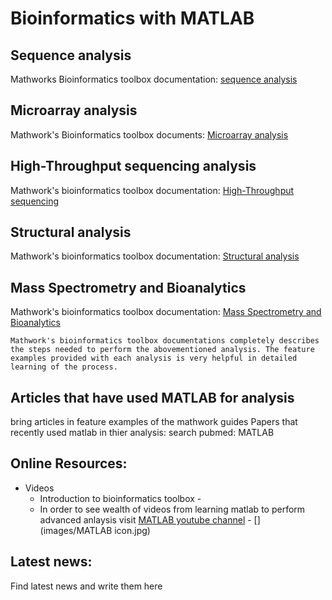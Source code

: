 # Bioinformatics with MATLAB

## Sequence analysis

Mathworks Bioinformatics toolbox documentation: [sequence analysis](https://www.mathworks.com/help/bioinfo/sequence-analysis.html)

## Microarray analysis

Mathwork's Bioinformatics toolbox documents: [Microarray analysis](https://www.mathworks.com/help/bioinfo/microarray-analysis.html)

## High-Throughput sequencing analysis

Mathwork's bioinformatics toolbox documentation: [High-Throughput sequencing](https://www.mathworks.com/help/bioinfo/microarray-analysis.html)

## Structural analysis

Mathwork's bioinformatics toolbox documentation: [Structural analysis](https://www.mathworks.com/help/bioinfo/structural-analysis.html)

## Mass Spectrometry and Bioanalytics

Mathwork's bioinformatics toolbox documentation: [Mass Spectrometry and Bioanalytics](https://www.mathworks.com/help/bioinfo/mass-spectrometry-and-bioanalytics.html)

    Mathwork's bioinformatics toolbox documentations completely describes the steps needed to perform the abovementioned analysis. The feature examples provided with each analysis is very helpful in detailed learning of the process.


## Articles that have used MATLAB for analysis

bring articles in feature examples of the mathwork guides
Papers that recently used matlab in thier analysis: search pubmed: MATLAB



## Online Resources:

- Videos
    - Introduction to bioinformatics toolbox
            - [](https://www.youtube.com/watch?v=npp3zFv35rQ)   
    - In order to see wealth of videos from learning matlab to perform advanced anlaysis visit [MATLAB youtube channel](https://www.youtube.com/user/MATLAB)
            - [](images/MATLAB icon.jpg)   




## Latest news:

Find latest news and write them here


